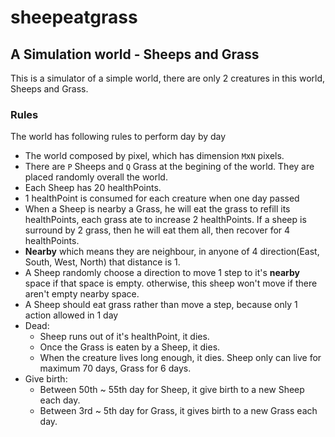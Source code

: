 # sheepeatgrass

## A Simulation world - Sheeps and Grass
This is a simulator of a simple world, there are only 2 creatures in this world, Sheeps and Grass.

### Rules 
The world has following rules to perform day by day
- The world composed by pixel, which has dimension `M`x`N` pixels.
- There are `P` Sheeps and `Q` Grass at the begining of the world. They are placed randomly overall the world.
- Each Sheep has 20 healthPoints.
- 1 healthPoint is consumed for each creature when one day passed
- When a Sheep is nearby a Grass, he will eat the grass to refill its healthPoints, each grass ate to increase 2 healthPoints. If a sheep is surround by 2 grass, then he will eat them all, then recover for 4 healthPoints.
- **Nearby** which means they are neighbour, in anyone of 4 direction(East, South, West, North) that distance is 1.
- A Sheep randomly choose a direction to move 1 step to it's **nearby** space if that space is empty. otherwise, this sheep won't move if there aren't empty nearby space.
- A Sheep should eat grass rather than move a step, because only 1 action allowed in 1 day
- Dead: 
  - Sheep runs out of it's healthPoint, it dies.
  - Once the Grass is eaten by a Sheep, it dies.
  - When the creature lives long enough, it dies. Sheep only can live for maximum 70 days, Grass for 6 days.
- Give birth:
  - Between 50th ~ 55th day for Sheep, it give birth to a new Sheep each day.
  - Between 3rd ~ 5th day for Grass, it gives birth to a new Grass each day.
